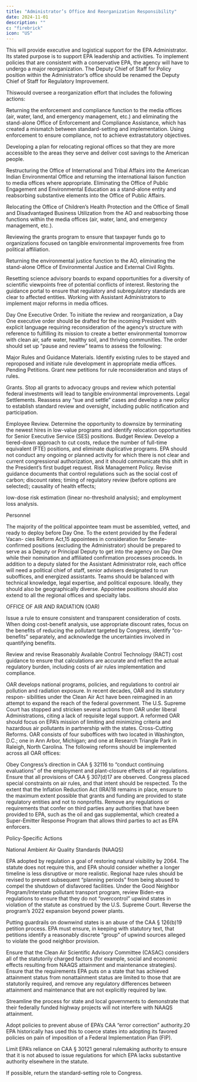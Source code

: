 ```yaml
---
title: "Administrator’s Office And Reorganization Responsibility"
date: 2024-11-01
description: ""
c: "firebrick"
icon: "US"
---
```



This will provide executive and logistical support for the EPA Administrator. Its stated purpose is to support
EPA leadership and activities. To implement policies that are consistent with a
conservative EPA, the agency will have to undergo a major reorganization. The
Deputy Chief of Staff for Policy position within the Administrator’s office should
be renamed the Deputy Chief of Staff for Regulatory Improvement. 

Thiswould oversee a reorganization effort that includes the following actions:

Returning the enforcement and compliance function to the media offices
(air, water, land, and emergency management, etc.) and eliminating the
stand-alone Office of Enforcement and Compliance Assistance, which has
created a mismatch between standard-setting and implementation.
Using enforcement to ensure compliance, not to achieve
extrastatutory objectives.

Developing a plan for relocating regional offices so that they are
more accessible to the areas they serve and deliver cost savings to the
American people.

Restructuring the Office of International and Tribal Affairs into the
American Indian Environmental Office and returning the international
liaison function to media offices where appropriate.
Eliminating the Office of Public Engagement and Environmental Education
as a stand-alone entity and reabsorbing substantive elements into the Office
of Public Affairs.

Relocating the Office of Children’s Health Protection and the Office of Small
and Disadvantaged Business Utilization from the AO and reabsorbing
those functions within the media offices (air, water, land, and emergency
management, etc.).

Reviewing the grants program to ensure that taxpayer funds go to
organizations focused on tangible environmental improvements free from
political affiliation.

Returning the environmental justice function to the AO, eliminating the
stand-alone Office of Environmental Justice and External Civil Rights.

Resetting science advisory boards to expand opportunities for a diversity of
scientific viewpoints free of potential conflicts of interest.
Restoring the guidance portal to ensure that regulatory and subregulatory
standards are clear to affected entities.
Working with Assistant Administrators to implement major reforms in
media offices.

Day One Executive Order. To initiate the review and reorganization, a Day
One executive order should be drafted for the incoming President with explicit
language requiring reconsideration of the agency’s structure with reference to
fulfilling its mission to create a better environmental tomorrow with clean air, safe
water, healthy soil, and thriving communities. The order should set up “pause and
review” teams to assess the following:

Major Rules and Guidance Materials. Identify existing rules to be stayed
and reproposed and initiate rule development in appropriate media offices.
Pending Petitions. Grant new petitions for rule reconsideration and
stays of rules.

Grants. Stop all grants to advocacy groups and review which potential
federal investments will lead to tangible environmental improvements.
Legal Settlements. Reassess any “sue and settle” cases and develop a
new policy to establish standard review and oversight, including public
notification and participation.

Employee Review. Determine the opportunity to downsize by
terminating the newest hires in low-value programs and identify relocation
opportunities for Senior Executive Service (SES) positions.
Budget Review. Develop a tiered-down approach to cut costs, reduce the
number of full-time equivalent (FTE) positions, and eliminate duplicative
programs. EPA should not conduct any ongoing or planned activity for
which there is not clear and current congressional authorization, and it
should communicate this shift in the President’s first budget request.
Risk Management Policy. Revise guidance documents that control
regulations such as the social cost of carbon; discount rates; timing of regulatory review (before options are selected); causality of health effects;

low-dose risk estimation (linear no-threshold analysis); and employment
loss analysis.

Personnel

The majority of the political appointee team must be assembled, vetted, and
ready to deploy before Day One. To the extent provided by the Federal Vacan-
cies Reform Act,15 appointees in consideration for Senate-confirmed positions
(excluding the Administrator) should be prepared to serve as a Deputy or Principal
Deputy to get into the agency on Day One while their nomination and affiliated
confirmation processes proceeds. In addition to a deputy slated for the Assistant
Administrator role, each office will need a political chief of staff, senior advisers
designated to run suboffices, and energized assistants. Teams should be balanced
with technical knowledge, legal expertise, and political exposure. Ideally, they
should also be geographically diverse. Appointee positions should also extend to
all the regional offices and specialty labs.

OFFICE OF AIR AND RADIATION (OAR)

Issue a rule to ensure consistent and transparent consideration of costs.
When doing cost-benefit analysis, use appropriate discount rates, focus
on the benefits of reducing the pollutant targeted by Congress, identify
“co-benefits” separately, and acknowledge the uncertainties involved in
quantifying benefits.

Review and revise Reasonably Available Control Technology (RACT)
cost guidance to ensure that calculations are accurate and reflect the
actual regulatory burden, including costs of air rules implementation
and compliance.

OAR develops national programs, policies, and regulations to control air
pollution and radiation exposure. In recent decades, OAR and its statutory respon-
sibilities under the Clean Air Act have been reimagined in an attempt to expand
the reach of the federal government. The U.S. Supreme Court has stopped and
stricken several actions from OAR under liberal Administrations, citing a lack of
requisite legal support. A reformed OAR should focus on EPA’s mission of limiting
and minimizing criteria and hazardous air pollutants in partnership with the states.
Cross-Cutting Reforms. OAR consists of four suboffices with two located in
Washington, D.C.; one in Ann Arbor, Michigan; and one at Research Triangle Park
in Raleigh, North Carolina. The following reforms should be implemented across
all OAR offices:

Obey Congress’s direction in CAA § 32116 to “conduct continuing
evaluations” of the employment and plant-closure effects of air regulations.
Ensure that all provisions of CAA § 307(d)17 are observed. Congress placed
special constraints on air rules, and that intent should be respected.
To the extent that the Inflation Reduction Act (IRA)18 remains in place,
ensure to the maximum extent possible that grants and funding are
provided to state regulatory entities and not to nonprofits.
Remove any regulations or requirements that confer on third parties
any authorities that have been provided to EPA, such as the oil and gas
supplemental, which created a Super-Emitter Response Program that
allows third parties to act as EPA enforcers.

Policy-Specific Actions

National Ambient Air Quality Standards (NAAQS)

EPA adopted by regulation a goal of restoring natural visibility by 2064. The
statute does not require this, and EPA should consider whether a longer
timeline is less disruptive or more realistic. Regional haze rules should be
revised to prevent subsequent “planning periods” from being abused to
compel the shutdown of disfavored facilities.
Under the Good Neighbor Program/Interstate pollutant transport
program, review Biden-era regulations to ensure that they do not
“overcontrol” upwind states in violation of the statute as construed by
the U.S. Supreme Court. Reverse the program’s 2022 expansion beyond
power plants.

Putting guardrails on downwind states is an abuse of the CAA § 126(b)19
petition process. EPA must ensure, in keeping with statutory text, that
petitions identify a reasonably discrete “group” of upwind sources alleged to
violate the good neighbor provision.

Ensure that the Clean Air Scientific Advisory Committee (CASAC) considers
all of the statutorily charged factors (for example, social and economic
effects resulting from NAAQS attainment and maintenance strategies).
Ensure that the requirements EPA puts on a state that has achieved
attainment status from nonattainment status are limited to those that are statutorily required, and remove any regulatory differences between
attainment and maintenance that are not explicitly required by law.

Streamline the process for state and local governments to demonstrate
that their federally funded highway projects will not interfere with
NAAQS attainment.

Adopt policies to prevent abuse of EPA’s CAA “error correction”
authority.20 EPA historically has used this to coerce states into
adopting its favored policies on pain of imposition of a Federal
Implementation Plan (FIP).

Limit EPA’s reliance on CAA § 30121 general rulemaking authority to ensure
that it is not abused to issue regulations for which EPA lacks substantive
authority elsewhere in the statute.

If possible, return the standard-setting role to Congress.

